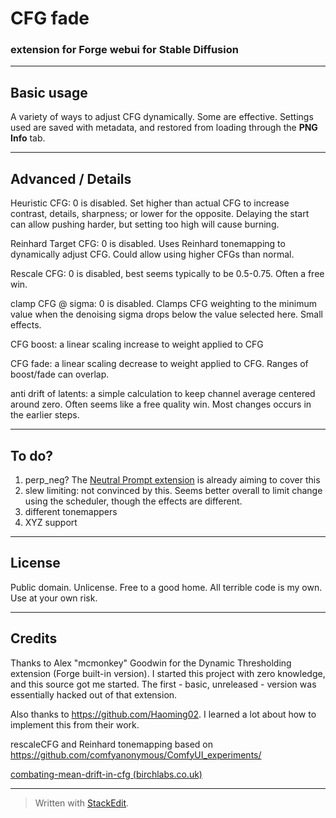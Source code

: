 # CFG fade #
### extension for Forge webui for Stable Diffusion ###
---
## Basic usage ##
A variety of ways to adjust CFG dynamically. Some are effective.
Settings used are saved with metadata, and restored from loading through the **PNG Info** tab.

---
## Advanced / Details ##
Heuristic CFG: 0 is disabled. Set higher than actual CFG to increase contrast, details, sharpness; or lower for the opposite. Delaying the start can allow pushing harder, but setting too high will cause burning.

Reinhard Target CFG: 0 is disabled. Uses Reinhard tonemapping to dynamically adjust CFG. Could allow using higher CFGs than normal.

Rescale CFG: 0 is disabled, best seems typically to be 0.5-0.75. Often a free win.

clamp CFG @ sigma: 0 is disabled. Clamps CFG weighting to the minimum value when the denoising sigma drops below the value selected here. Small effects.

CFG boost: a linear scaling increase to weight applied to CFG

CFG fade: a linear scaling decrease to weight applied to CFG. Ranges of boost/fade can overlap.

anti drift of latents: a simple calculation to keep channel average centered around zero. Often seems like a free quality win. Most changes occurs in the earlier steps.


---
## To do? ##
1. perp_neg? The [Neutral Prompt extension](https://github.com/ljleb/sd-webui-neutral-prompt) is already aiming to cover this
2. slew limiting: not convinced by this. Seems better overall to limit change using the scheduler, though the effects are different.
3. different tonemappers
4. XYZ support

---
## License ##
Public domain. Unlicense. Free to a good home.
All terrible code is my own. Use at your own risk.

---
## Credits ##
Thanks to Alex "mcmonkey" Goodwin for the Dynamic Thresholding extension (Forge built-in version). I started this project with zero knowledge, and this source got me started. The first - basic, unreleased - version was essentially hacked out of that extension.

Also thanks to https://github.com/Haoming02. I learned a lot about how to implement this from their work.

rescaleCFG and Reinhard tonemapping based on https://github.com/comfyanonymous/ComfyUI_experiments/

[combating-mean-drift-in-cfg (birchlabs.co.uk)](https://birchlabs.co.uk/machine-learning#combating-mean-drift-in-cfg)

---


> Written with [StackEdit](https://stackedit.io/).
